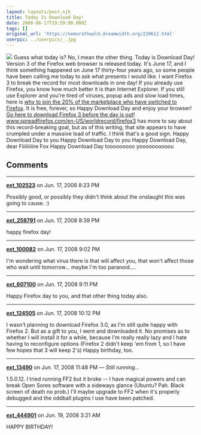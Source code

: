 ```yaml
---
layout: layouts/post.njk
title: Today Is Download Day!
date: 2008-06-17T19:59:00.000Z
tags: []
original_url: 'https://nemorathwald.dreamwidth.org/220612.html'
userpic: ../userpics/_.jpg
---
```

[![](http://lh5.ggpht.com/matt.mattarn/SFgZOMUkgdI/AAAAAAAAC90/RsB4fG67JBY/s144/firefox-eating-ie.jpg)](http://www.mozilla.com/en-US/firefox/) Guess what today is? No, I mean the other thing. Today is Download Day! Version 3 of the Firefox web browser is released today. It's June 17, and I think something happened on June 17 thirty-four years ago, so some people have been calling me today to ask what presents I would like. I want Firefox 3 to break the record for most downloads in one day! If you already use Firefox, you know how much better it is than Internet Explorer. If you still use Explorer and you're tired of viruses, popup ads and slow load times, here is [why to join the 20% of the marketplace who have switched to Firefox](http://www.switch2firefox.com/whyswitch/). It is free, forever, so Happy Download Day and enjoy your browser! [Go here to download Firefox 3 before the day is out](http://www.mozilla.com/en-US/firefox/)! www.spreadfirefox.com/en-US/worldrecord/firefox3 has more to say about this record-breaking goal, but as of this writing, that site appears to have crumpled under a massive load of traffic. I think that's a good sign. Happy Download Day to you Happy Download Day to you Happy Download Day, dear Fiiiiiiiiire Fox Happy Download Day tooooooooo yoooooooooou

## Comments

---

**[ext_102523](https://www.dreamwidth.org/users/ext_102523)** on Jun. 17, 2008 8:23 PM

Possibly good, or possibly they didn't think about the onslaught this was going to cause. :)

---

**[ext_258791](https://www.dreamwidth.org/users/ext_258791)** on Jun. 17, 2008 8:39 PM

happy firefox day!

---

**[ext_100082](https://www.dreamwidth.org/users/ext_100082)** on Jun. 17, 2008 9:02 PM

I'm wondering what virus there is that will affect you, that won't affect those who wait until tomorrow... maybe I'm too paranoid....

---

**[ext_607100](https://www.dreamwidth.org/users/ext_607100)** on Jun. 17, 2008 9:11 PM

Happy Firefox day to you, and that other thing today also.

---

**[ext_124505](https://www.dreamwidth.org/users/ext_124505)** on Jun. 17, 2008 10:12 PM

I wasn't planning to download Firefox 3.0, as I'm still quite happy with Firefox 2. But as a gift to you, I went and downloaded it. No promises as to whether I will install it for a while, because I'm really really lazy and I hate having to reconfigure options (Firefox 2 didn't keep 'em from 1, so I have few hopes that 3 will keep 2's) Happy birthday, too.

---

**[ext_13490](https://www.dreamwidth.org/users/ext_13490)** on Jun. 17, 2008 11:48 PM — *Still running...*

1.5.0.12. I tried running FF2 but it broke -- I have magical powers and can break Open Sores software with a sideways glance (Ubuntu? Pah. Black screen of death no prob.) I'll maybe upgrade to FF2 when it's properly debugged and the oddball plugins I use have been patched.

---

**[ext_444901](https://www.dreamwidth.org/users/ext_444901)** on Jun. 19, 2008 3:21 AM

HAPPY BIRTHDAY!
